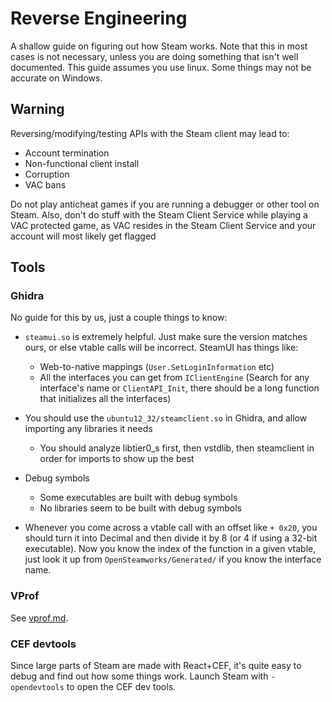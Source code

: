 # Reverse Engineering
A shallow guide on figuring out how Steam works.
Note that this in most cases is not necessary, unless you are doing something that isn't well documented. 
This guide assumes you use linux. Some things may not be accurate on Windows.

## Warning
Reversing/modifying/testing APIs with the Steam client may lead to:
- Account termination
- Non-functional client install
- Corruption
- VAC bans

Do not play anticheat games if you are running a debugger or other tool on Steam. 
Also, don't do stuff with the Steam Client Service while playing a VAC protected game, as VAC resides in the Steam Client Service and your account will most likely get flagged

## Tools

### Ghidra
No guide for this by us, just a couple things to know:

- `steamui.so` is extremely helpful. Just make sure the version matches ours, or else vtable calls will be incorrect. SteamUI has things like:
	- Web-to-native mappings (`User.SetLoginInformation` etc)
	- All the interfaces you can get from `IClientEngine` (Search for any interface's name or `ClientAPI_Init`, there should be a long function that initializes all the interfaces) 

- You should use the `ubuntu12_32/steamclient.so` in Ghidra, and allow importing any libraries it needs
  - You should analyze libtier0_s first, then vstdlib, then steamclient in order for imports to show up the best

- Debug symbols
  - Some executables are built with debug symbols
  - No libraries seem to be built with debug symbols

- Whenever you come across a vtable call with an offset like `+ 0x20`, you should turn it into Decimal and then divide it by 8 (or 4 if using a 32-bit executable). Now you know the index of the function in a given vtable, just look it up from `OpenSteamworks/Generated/` if you know the interface name.

  

### VProf
See [vprof.md](https://github.com/OpenSteamClient/OpenSteamClient/blob/c%23-remake/docs/VPROF.md).

### CEF devtools
Since large parts of Steam are made with React+CEF, it's quite easy to debug and find out how some things work. 
Launch Steam with `-opendevtools` to open the CEF dev tools. 
